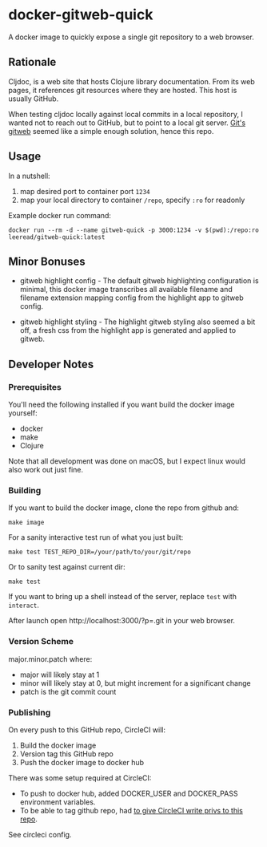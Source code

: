 # docker-gitweb-quick

A docker image to quickly expose a single git repository to a web browser.

## Rationale

Cljdoc, is a web site that hosts Clojure library documentation. From its web pages, it references 
git resources where they are hosted. This host is usually GitHub.

When testing cljdoc locally against local commits in a local repository, I wanted not to reach out to
GitHub, but to point to a local git server. [Git's gitweb](https://git-scm.com/docs/gitweb) seemed like
a simple enough solution, hence this repo.

## Usage

In a nutshell:

1. map desired port to container port `1234`
2. map your local directory to container `/repo`, specify `:ro` for readonly

Example docker run command:
```
docker run --rm -d --name gitweb-quick -p 3000:1234 -v $(pwd):/repo:ro leeread/gitweb-quick:latest
```

## Minor Bonuses

- gitweb highlight config - The default gitweb highlighting configuration is minimal, this docker image transcribes all available
filename and filename extension mapping config from the highlight app to gitweb config.

- gitweb highlight styling - The highlight gitweb styling also seemed a bit off, a fresh css from the highlight app is 
generated and applied to gitweb.

## Developer Notes

### Prerequisites

You'll need the following installed if you want build the docker image yourself:
- docker
- make
- Clojure

Note that all development was done on macOS, but I expect linux would also work out just fine.

### Building

If you want to build the docker image, clone the repo from github and:
```
make image 
```

For a sanity interactive test run of what you just built:
```
make test TEST_REPO_DIR=/your/path/to/your/git/repo
```
Or to sanity test against current dir:
```
make test
```

If you want to bring up a shell instead of the server, replace `test` with `interact`.

After launch open http://localhost:3000/?p=.git in your web browser.

### Version Scheme

major.minor.patch where:

- major will likely stay at 1
- minor will likely stay at 0, but might increment for a significant change
- patch is the git commit count 

### Publishing

On every push to this GitHub repo, CircleCI will:

1. Build the docker image
2. Version tag this GitHub repo
3. Push the docker image to docker hub

There was some setup required at CircleCI: 

- To push to docker hub, added DOCKER_USER and DOCKER_PASS environment variables.
- To be able to tag github repo, had [to give CircleCI write privs to this repo](https://circleci.com/docs/2.0/gh-bb-integration/#creating-a-github-deploy-key).

See circleci config.

